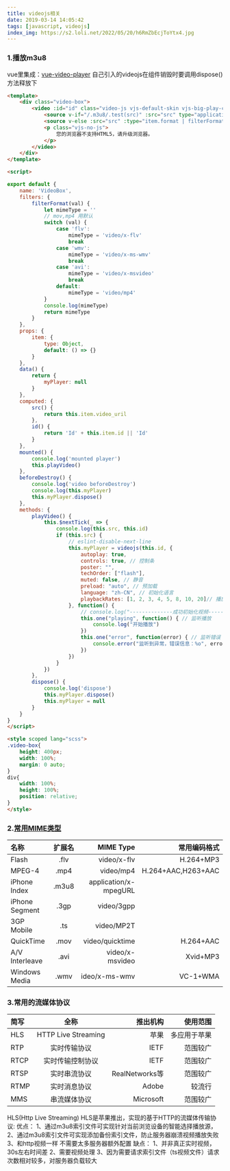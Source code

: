 ```yaml
---
title: videojs相关
date: 2019-03-14 14:05:42
tags: [javascript, videojs]
index_img: https://s2.loli.net/2022/05/20/h6RmZbEcjToYtx4.jpg
---
```



### 1.播放m3u8
vue里集成：[vue-video-player](https://github.com/surmon-china/vue-video-player)
自己引入的videojs在组件销毁时要调用dispose()方法释放下
```html
<template>
    <div class="video-box">
        <video :id="id" class="video-js vjs-default-skin vjs-big-play-centered" width="100%" height="100%">
            <source v-if="/.m3u8/.test(src)" :src="src" type="application/x-mpegURL">
            <source v-else :src="src" :type="item.format | filterFormat">
            <p class="vjs-no-js">
                您的浏览器不支持HTML5，请升级浏览器。
            </p>
        </video>
    </div>
</template>

<script>

export default {
    name: 'VideoBox',
    filters: {
        filterFormat(val) {
            let mimeType = ''
            // mov,mp4 用默认
            switch (val) {
                case 'flv':
                    mimeType = 'video/x-flv'
                    break
                case 'wmv':
                    mimeType = 'video/x-ms-wmv'
                    break
                case 'avi':
                    mimeType = 'video/x-msvideo'
                    break
                default:
                    mimeType = 'video/mp4'
            }
            console.log(mimeType)
            return mimeType
        }
    },
    props: {
        item: {
            type: Object,
            default: () => {}
        }
    },
    data() {
        return {
	        myPlayer: null
        }
    },
    computed: {
        src() {
            return this.item.video_uril
        },
        id() {
            return 'Id' + this.item.id || 'Id'
        }
    },
    mounted() {
        console.log('mounted player')
        this.playVideo()
    },
	beforeDestroy() {
        console.log('video beforeDestroy')
        console.log(this.myPlayer)
		this.myPlayer.dispose()
    },
    methods: {
        playVideo() {
            this.$nextTick(_ => {
                console.log(this.src, this.id)
                if (this.src) {
                    // eslint-disable-next-line
                    this.myPlayer = videojs(this.id, {
                        autoplay: true,
                        controls: true, // 控制条
                        poster: "",
                        techOrder: ["flash"],
                        muted: false, // 静音
                        preload: "auto", // 预加载
                        language: "zh-CN", // 初始化语言
                        playbackRates: [1, 2, 3, 4, 5, 8, 10, 20]// 播放速度
                    }, function() {
                        // console.log("--------------成功初始化视频--------------");
                        this.one("playing", function() { // 监听播放
                            console.log("开始播放")
                        })
                        this.one("error", function(error) { // 监听错误
                            console.error("监听到异常，错误信息：%o", error)
                        })
                    })
                }
            })
        },
        dispose() {
            console.log('dispose')
            this.myPlayer.dispose()
            this.myPlayer = null
        }
    }
}
</script>

<style scoped lang="scss">
.video-box{
    height: 400px;
    width: 100%;
    margin: 0 auto;
}
div{
    width: 100%;
    height: 100%;
    position: relative;
}
</style>


```
### 2.[常用MIME类型](https://blog.csdn.net/xue251248603/article/details/52982263)
|名称|扩展名|MIME Type|常用编码格式|
|:-|:-:|-:|-:|
|Flash|.flv|video/x-flv|H.264+MP3|
|MPEG-4|.mp4|video/mp4|H.264+AAC,H263+AAC|
|iPhone Index|.m3u8|application/x-mpegURL||
|iPhone Segment|.3gp|video/3gpp||
|3GP Mobile|.ts|video/MP2T||
|QuickTime|.mov|video/quicktime|H.264+AAC|
|A/V Interleave|.avi|video/x-msvideo|Xvid+MP3|
|Windows Media|.wmv|ideo/x-ms-wmv|VC-1+WMA|

### 3.常用的流媒体协议
|简写|全称|推出机构|使用范围|
|:-|:-:|-:|-:|
|HLS|HTTP Live Streaming|苹果|多应用于苹果|
|RTP|实时传输协议|IETF|范围较广|
|RTCP|实时传输控制协议|IETF|范围较广|
|RTSP|实时串流协议|RealNetworks等|范围较广|
|RTMP|实时消息协议|Adobe|较流行|
|MMS|串流媒体协议|Microsoft|范围较广|

HLS(Http Live Streaming)
HLS是苹果推出，实现的基于HTTP的流媒体传输协议:
优点：
1、通过m3u8索引文件可实现针对当前浏览设备的智能选择播放源，
2、通过m3u8索引文件可实现添加备份索引文件，防止服务器崩溃视频播放失败
3、和http视频一样 不需要太多服务器额外配置
缺点：
1、并非真正实时视频，30s左右时间差
2、需要视频处理
3、因为需要请求索引文件（ts视频文件）请求次数相对较多，对服务器负载较大
